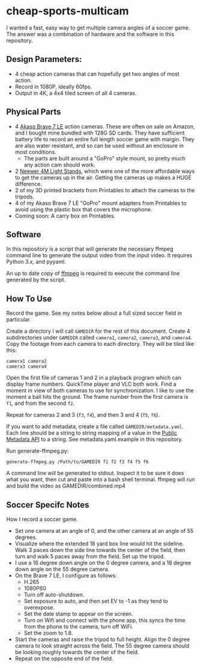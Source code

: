 # cheap-sports-multicam

I wanted a fast, easy way to get multiple camera angles of a soccer game.  The
answer was a combination of hardware and the software in this repository.

## Design Parameters:

- 4 cheap action cameras that can hopefully get two angles of most action.
- Record in 1080P, ideally 60fps.
- Output in 4K, a 4x4 tiled screen of all 4 cameras.

## Physical Parts

- 4 [Akaso Brave 7 LE](https://www.akasotech.com/support/Brave-7-LE) action cameras.
  These are often on sale on Amazon, and I bought mine bundled with 128G SD cards.
  They have sufficient battery life to record an entire full length soccer game with
  margin.  They are also water resistant, and so can be used without an enclosure in
  most conditions.
  - The parts are built around a "GoPro" style mount, so pretty much any action cam
    should work.
- 2 [Neewer 4M Light Stands](https://www.amazon.com/dp/B0BTL5XYN6), which were one
  of the more affordable ways to get the cameras up in the air.  Getting the cameras
  up makes a HUGE difference.
- 2 of my 3D printed brackets from Printables to attach the cameras to the tripods.
- 4 of my Akaso Brave 7 LE "GoPro" mount adapters from Printables to avoid using the
  plastic box that covers the microphone.
- Coming soon: A carry box on Printables.

## Software

In this repository is a script that will generate the necessary ffmpeg command line
to generate the output video from the input video.  It requires Python 3.x, and
pyyaml.

An up to date copy of [ffmpeg](https://ffmpeg.org) is required to execute the 
command line generated by the script.

## How To Use

Record the game.  See my notes below about a full sized soccer field in particular.

Create a directory I will call `GAMEDIR` for the rest of this document.  Create 4
subdirectories under `GAMEDIR` called `camera1`, `camera2`, `camera3`, and `camera4`.
Copy the footage from each camera to each directory.  They will be tiled like this:

```
camera1 camera2 
camera3 camera4
```

Open the first file of cameras 1 and 2 in a playback program which can display frame
numbers.  QuickTime player and VLC both work.  Find a moment in view of both cameras
to use for synchronization.  I like to use the moment a ball hits the ground.  The 
frame number from the first camera is `f1`, and from the second `f2`.

Repeat for cameras 2 and 3 (`f3`, `f4`), and then 3 and 4 (`f5`, `f6`).

If you want to add metadata, create a file called `GAMEDIR/metadata.yaml`.  Each
line should be a string to string mapping of a value in the
[Public Metadata API](https://ffmpeg.org/doxygen/7.0/group__metadata__api.html)
to a string.  See metadata.yaml.example in this repository.

Run generate-ffmpeg.py:

```
generate-ffmpeg.py /Path/to/GAMEDIR f1 f2 f3 f4 f5 f6
```

A command line will be generated to stdout.  Inspect it to be sure it does what you
want, then cut and paste into a bash shell terminal.  ffmpeg will run and build
the video as GAMEDIR/combined.mp4

## Soccer Specifc Notes

How I record a soccer game.

- Set one camera at an angle of 0, and the other camera at an angle of 55 degrees.
- Visualize where the extended 18 yard box line would hit the sideline.  Walk 3 paces
  down the side line towards the center of the field, then turn and walk 5 paces away
  from the field.  Set up the tripod.
- I use a 16 degree down angle on the 0 degree camera, and a 18 degree down angle on 
  the 55 degree camera.
- On the Brave 7 LE, I configure as follows:
   - H.265
   - 1080P60
   - Turn off auto-shutdown.
   - Set exposure to auto, and then set EV to -1 as they tend to overexpose.
   - Set the date stamp to appear on the screen.
   - Turn on Wifi and connect with the phone app, this syncs the time from the phone
     to the camera, turn off WiFi.
   - Set the zoom to 1.8.
- Start the cameras and raise the tripod to full height.  Align the 0 degree camera to
  look straight across the field.  The 55 degree camera should be looking roughly
  towards the center of the field.
- Repeat on the opposite end of the field.

